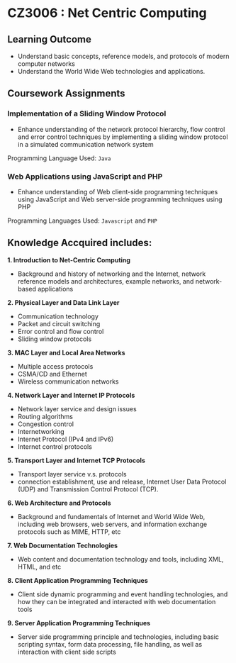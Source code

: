 # CZ3006 : Net Centric Computing

## Learning Outcome
* Understand basic concepts, reference models, and protocols of modern computer networks
* Understand the World Wide Web technologies and applications.

## Coursework Assignments
### Implementation of a Sliding Window Protocol
- Enhance understanding of the network protocol hierarchy, flow control and error control techniques by implementing a sliding window protocol in a simulated communication network system

Programming Language Used: ``Java``

### Web Applications using JavaScript and PHP
- Enhance understanding of Web client-side programming techniques using JavaScript and Web server-side programming techniques using PHP

Programming Languages Used: ``Javascript`` and ``PHP``

## Knowledge Accquired includes: 

**1. Introduction to Net-Centric Computing** 
- Background and history of networking and the Internet, network reference models and architectures, example networks, and network-based applications

**2. Physical Layer and Data Link Layer**
- Communication technology
- Packet and circuit switching
- Error control and flow control
- Sliding window protocols

**3. MAC Layer and Local Area Networks**
- Multiple access protocols
- CSMA/CD and Ethernet
- Wireless communication networks

**4. Network Layer and Internet IP Protocols**
- Network layer service and design issues
- Routing algorithms
- Congestion control
- Internetworking
- Internet Protocol (IPv4 and IPv6)
- Internet control protocols

**5. Transport Layer and Internet TCP Protocols**
- Transport layer service v.s. protocols
- connection establishment, use and release, Internet User Data Protocol (UDP) and Transmission Control Protocol (TCP).

**6. Web Architecture and Protocols**
- Background and fundamentals of Internet and World Wide Web, including web browsers, web servers, and information exchange protocols such as MIME, HTTP, etc

**7. Web Documentation Technologies**
- Web content and documentation technology and tools, including XML, HTML, and etc

**8. Client Application Programming Techniques**
- Client side dynamic programming and event handling technologies, and how they can be integrated and interacted with web documentation tools

**9. Server Application Programming Techniques**
- Server side programming principle and technologies, including basic scripting syntax, form data processing, file handling, as well as interaction with client side scripts
